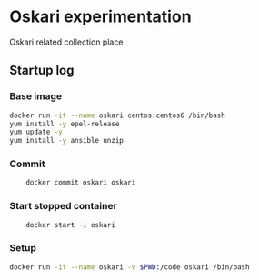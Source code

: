 # Oskari experimentation

Oskari related collection place

## Startup log

### Base image

```bash
docker run -it --name oskari centos:centos6 /bin/bash
yum install -y epel-release
yum update -y
yum install -y ansible unzip
```

### Commit

```bash
    docker commit oskari oskari
```

### Start stopped container

```bash
    docker start -i oskari
```

### Setup

```bash
docker run -it --name oskari -v $PWD:/code oskari /bin/bash
```
